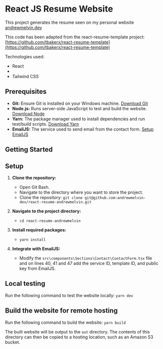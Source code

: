 # React JS Resume Website

This project generates the resume seen on my personal website [andrewmelvin.dev](https://andrewmelvin.dev/)

This code has been adapted from the react-resume-template project: [https://github.com/tbakerx/react-resume-template](https://github.com/tbakerx/react-resume-template)

Technologies used:
* React
*
* Tailwind CSS


## Prerequisites

* **Git:** Ensure Git is installed on your Windows machine. [Download Git](https://gitforwindows.org/)
* **Node.js:** Runs server-side JavaScript to test and build the website. [Download Node](https://nodejs.org/en/download/)
* **Yarn:** The package manager used to install dependencies and run test/build scripts. [Download Yarn](https://yarnpkg.com/getting-started/install)
* **EmailJS:** The service used to send email from the contact form. [Setup EmailJS](https://www.emailjs.com/)

## Getting Started

## Setup

1. **Clone the repository:**
   * Open Git Bash.
   * Navigate to the directory where you want to store the project.
   * Clone the repository: `git clone git@github.com:andrewmelvin-dev/react-resume-andrewmelvin.git`

2. **Navigate to the project directory:**
   * `cd react-resume-andrewmelvin`

3. **Install required packages:**
   * `yarn install`

4. **Integrate with EmailJS:**
   * Modify the `src\components\Sections\Contact\ContactForm.tsx` file and on lines 40, 41 and 47 add the service ID, template ID, and public key from EmailJS.

## Local testing

Run the following command to test the website locally:
`yarn dev`

## Build the website for remote hosting

Run the following command to build the website:
`yarn build`

The built website will be output to the `out` directory. The contents of this directory can then be copied to a hosting location, such as an Amazon S3 bucket.
